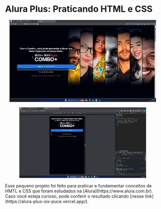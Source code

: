 # Alura Plus: Praticando HTML e CSS
<p align="center"><img src="assets/principal.gif" alt="Gif mostrando a tela principal do site"></p>
<p align="center"><img src="assets/mobile.gif" alt="Mostrando o site para uma versão mobile"></p>
Esse pequeno projeto foi feito para praticar e fundamentar conceitos de HMTL e CSS que foram estudados na [Alura](https://www.alura.com.br).  
<br>Caso você esteja curioso, pode conferir o resultado clicando [nesse link](https://alura-plus-six-puce.vercel.app/).
